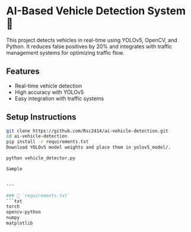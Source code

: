 # AI-Based Vehicle Detection System 🚗

This project detects vehicles in real-time using YOLOv5, OpenCV, and Python. It reduces false positives by 20% and integrates with traffic management systems for optimizing traffic flow.

## Features
- Real-time vehicle detection
- High accuracy with YOLOv5
- Easy integration with traffic systems

## Setup Instructions

```bash
git clone https://github.com/Rsc2414/ai-vehicle-detection.git
cd ai-vehicle-detection
pip install -r requirements.txt
Download YOLOv5 model weights and place them in yolov5_model/. 

python vehicle_detector.py

Sample


---

### 📄 `requirements.txt`
```txt
torch
opencv-python
numpy
matplotlib

